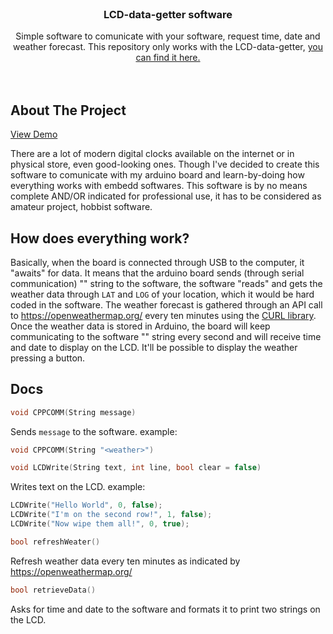 <br />
<div align="center">
  <h3 align="center">LCD-data-getter software</h3>

  <p align="center">
    Simple software to comunicate with your software, request time, date and weather forecast.
    This repository only works with the LCD-data-getter, <a href="https://github.com/alessandro-ooo/LCD-data-getter">you can find it here.</a>
    <br />
    <br />
    <br />
  </p>
</div>

## About The Project

<a href="https://youtube.com/shorts/mDV9INZrdto?feature=share">View Demo</a>

There are a lot of modern digital clocks available on the internet or in physical store, even good-looking ones. Though I've decided to create this software to comunicate with my arduino board and learn-by-doing how everything works with embedd softwares.
This software is by no means complete AND/OR indicated for professional use, it has to be considered as amateur project, hobbist software.

## How does everything work?

Basically, when the board is connected through USB to the computer, it "awaits" for data. It means that the arduino board sends (through serial communication) "<weather>" string to the software, the software "reads" and gets the weather data through ```LAT``` and ```LOG``` of your location, which it would be hard coded in the software.
The weather forecast is gathered through an API call to <a href="https://openweathermap.org/">https://openweathermap.org/</a> every ten minutes using the <a href="https://curl.se/">CURL library</a>. Once the weather data is stored in Arduino, the board will keep communicating to the software "<time>" string every second and will receive time and date to display on the LCD. It'll be possible to display the weather pressing a button.

## Docs
```cpp
void CPPCOMM(String message)
```
Sends ```message``` to the software.
example:
```cpp
void CPPCOMM(String "<weather>")
```

```cpp
void LCDWrite(String text, int line, bool clear = false)
```
Writes text on the LCD.
example:
```cpp
LCDWrite("Hello World", 0, false);
LCDWrite("I'm on the second row!", 1, false);
LCDWrite("Now wipe them all!", 0, true);
```

```cpp
bool refreshWeater()
```
Refresh weather data every ten minutes as indicated by <a href="https://openweathermap.org/">https://openweathermap.org/</a>

```cpp
bool retrieveData()
```
Asks for time and date to the software and formats it to print two strings on the LCD.

